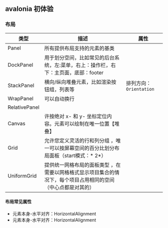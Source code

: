 ## avalonia 初体验

### 布局

| 类型            | 描述                                                       | 属性                 |
|---------------|----------------------------------------------------------|--------------------|
| Panel         | 所有提供布局支持的元素的基类                                           |                    |
| DockPanel     | 用于划分空间，比如常见的后台系统，左:菜单，右上：操作栏，右下：主页面，底部：footer            |                    | 
| StackPanel    | 横向/纵向堆叠元素，比如渲染按钮组，列表等                                    | 排列方向：`Orientation` |
| WrapPanel     | 可以自动换行                                                   |                    |
| RelativePanel |                                                          |                    |
| Canvas        | 许按绝对 x- 和 y- 坐标定位内容。元素可以绘制在唯一位置【堆叠】                      |                    |
| Grid          | 允许您定义灵活的行和列分组 ，唯一可以按屏幕空间的百分比划分布局面板（start模式：* 2*）         |                    | 
| UniformGrid   | 提供统一网格布局的面板类型  ，在需要以网格格式显示项目集合的情况下，每个项目占用相同的空间（中心点都是对其的） |                    |                                               

#### 布局常见属性
- 元素本身-水平对齐：HorizontalAlignment
- 元素本身-水平对齐：HorizontalAlignment
